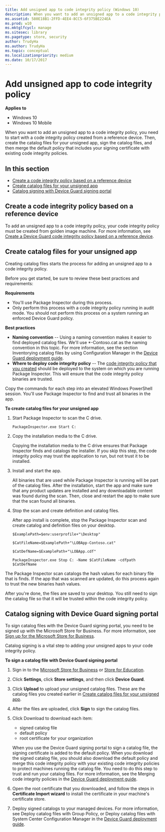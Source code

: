 ```yaml
---
title: Add unsigned app to code integrity policy (Windows 10)
description: When you want to add an unsigned app to a code integrity policy, you need to start with a code integrity policy created from a reference device.
ms.assetid: 580E18B1-2FFD-4EE4-8CC5-6F375BE224EA
ms.prod: w10
ms.mktglfcycl: manage
ms.sitesec: library
ms.pagetype: store, security
author: TrudyHa
ms.author: TrudyHa
ms.topic: conceptual
ms.localizationpriority: medium
ms.date: 10/17/2017
---
```


# Add unsigned app to code integrity policy


**Applies to**

-   Windows 10
-   Windows 10 Mobile

When you want to add an unsigned app to a code integrity policy, you need to start with a code integrity policy created from a reference device. Then, create the catalog files for your unsigned app, sign the catalog files, and then merge the default policy that includes your signing certificate with existing code integrity policies.

## In this section
- [Create a code integrity policy based on a reference device](#create-ci-policy)
- [Create catalog files for your unsigned app](#create-catalog-files)
- [Catalog signing with Device Guard signing portal](#catalog-signing-device-guard-portal)

## <a href="" id="create-ci-policy"></a>Create a code integrity policy based on a reference device
To add an unsigned app to a code integrity policy, your code integrity policy must be created from golden image machine. For more information, see [Create a Device Guard code integrity policy based on a reference device](https://docs.microsoft.com/windows/device-security/device-guard/device-guard-deployment-guide).

## <a href="" id="create-catalog-files"></a>Create catalog files for your unsigned app
Creating catalog files starts the process for adding an unsigned app to a code integrity policy.

Before you get started, be sure to review these best practices and requirements:

**Requirements**

- You'll use Package Inspector during this process.
- Only perform this process with a code integrity policy running in audit mode. You should not perform this process on a system running an enforced Device Guard policy.

**Best practices**

- **Naming convention** -- Using a naming convention makes it easier to find deployed catalog files. We'll use \*-Contoso.cat as the naming convention in this topic. For more information, see the section Inventorying catalog files by using Configuration Manager in the [Device Guard deployment guide](https://docs.microsoft.com/windows/device-security/device-guard/device-guard-deployment-guide).
- **Where to deploy code integrity policy** -- The [code integrity policy that you created](#create-ci-policy) should be deployed to the system on which you are running Package Inspector. This will ensure that the code integrity policy binaries are trusted.

Copy the commands for each step into an elevated Windows PowerShell session. You'll use Package Inspector to find and trust all binaries in the app.

**To create catalog files for your unsigned app**

1.  Start Package Inspector to scan the C drive.

    `PackageInspector.exe Start C:`

2.  Copy the installation media to the C drive.

    Copying the installation media to the C drive ensures that Package Inspector finds and catalogs the installer. If you skip this step, the code integrity policy may trust the application to run, but not trust it to be installed.

3.  Install and start the app.

    All binaries that are used while Package Inspector is running will be part of the catalog files. After the installation, start the app and make sure that any product updates are installed and any downloadable content was found during the scan. Then, close and restart the app to make sure that the scan found all binaries.

4.  Stop the scan and create definition and catalog files.

    After app install is complete, stop the Package Inspector scan and create catalog and definition files on your desktop.

    `$ExamplePath=$env:userprofile+"\Desktop"`

    `$CatFileName=$ExamplePath+"\LOBApp-Contoso.cat"`

    `$CatDefName=$ExamplePath+"\LOBApp.cdf"`

    `PackageInspector.exe Stop C: -Name $CatFileName -cdfpath $CatDefName`

The Package Inspector scan catalogs the hash values for each binary file that is finds. If the app that was scanned are updated, do this process again to trust the new binaries hash values.

After you're done, the files are saved to your desktop. You still need to sign the catalog file so that it will be trusted within the code integrity policy.

## <a href="" id="catalog-signing-device-guard-portal"></a>Catalog signing with Device Guard signing portal

To sign catalog files with the Device Guard signing portal, you need to be signed up with the Microsoft Store for Business. For more information, see [Sign up for the Microsoft Store for Business](sign-up-microsoft-store-for-business.md).

Catalog signing is a vital step to adding your unsigned apps to your code integrity policy.

**To sign a catalog file with Device Guard signing portal**

1. Sign in to the [Microsoft Store for Business](https://businessstore.microsoft.com) or [Store for Education](https://educationstore.microsoft.com).
2. Click **Settings**, click **Store settings**, and then click **Device Guard**.
3. Click **Upload** to upload your unsigned catalog files. These are the catalog files you created earlier in [Create catalog files for your unsigned app](#create-catalog-files).
4. After the files are uploaded, click **Sign** to sign the catalog files.
5. Click Download to download each item:
    - signed catalog file
    - default policy
    - root certificate for your organization

    When you use the Device Guard signing portal to sign a catalog file, the signing certificate is added to the default policy. When you download the signed catalog file, you should also download the default policy and merge this code integrity policy with your existing code integrity policies to protect machines running the catalog file. You need to do this step to trust and run your catalog files. For more information, see the Merging code integrity policies in the [Device Guard deployment guide](https://docs.microsoft.com/windows/device-security/device-guard/device-guard-deployment-guide).

6. Open the root certificate that you downloaded, and follow the steps in **Certificate Import wizard** to install the certificate in your machine's certificate store.
7. Deploy signed catalogs to your managed devices. For more information, see Deploy catalog files with Group Policy, or Deploy catalog files with System Center Configuration Manager in the [Device Guard deployment guide](https://docs.microsoft.com/windows/device-security/device-guard/device-guard-deployment-guide).